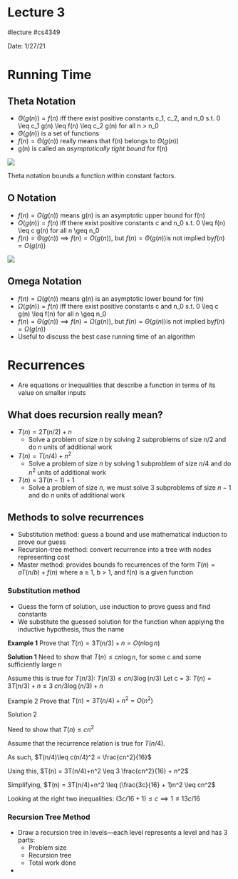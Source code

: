 # Lecture 3
#lecture #cs4349 

Date: 1/27/21

# Running Time

## Theta Notation

- $\Theta(g(n))=f(n)$ iff there exist positive constants c_1, c_2, and n_0 s.t. 0 \leq c_1 g(n) \leq f(n) \leq c_2 g(n) for all n > n_0
- $\Theta (g(n))$ is a set of functions
- $f(n) = \Theta(g(n))$ really means that f(n) belongs to $\Theta(g(n))$
- g(n) is called an *asymptotically tight bound* for f(n)

![](l3-bound-1.png)

Theta notation bounds a function within constant factors.

## O Notation

- $f(n)=O(g(n))$ means g(n) is an asymptotic upper bound for f(n)
- $O(g(n))=f(n)$ iff there exist positive constants c and n_0 s.t. 0 \leq f(n) \leq c g(n) for all n \geq n_0
- $f(n)= \Theta(g(n)) \implies f(n) =O(g(n))$, but $f(n)= \Theta(g(n)) \text{is not implied by} f(n) =O(g(n))$

![](l3-bound-2.png)

## Omega Notation

- $f(n)=\Omega(g(n))$ means g(n) is an asymptotic lower bound for f(n)
- $\Omega(g(n))=f(n)$ iff there exist positive constants c and n_0 s.t. 0 \leq c g(n) \leq f(n) for all n \geq n_0
- $f(n)= \Theta(g(n)) \implies f(n) =\Omega(g(n))$, but $f(n)= \Theta(g(n)) \text{is not implied by} f(n) =\Omega(g(n))$
- Useful to discuss the best case running time of an algorithm

# Recurrences

- Are equations or inequalities that describe a function in terms of its value on smaller inputs

## What does recursion really mean?

- $T(n) = 2 T(n/2)+n$
    - Solve a problem of size $n$ by solving 2 subproblems of size $n/2$ and do $n$ units of additional work
- $T(n)=T(n/4)+n^2$
    - Solve a problem of size $n$ by solving 1 subproblem of size $n/4$ and do $n^2$ units of additional work
- $T(n)=3T(n-1)+1$
    - Solve a problem of size $n$, we must solve 3 subproblems of size $n-1$ and do $n$ units of additional work

## Methods to solve recurrences

- Substitution method: guess a bound and use mathematical induction to prove our guess
- Recursion-tree method: convert recurrence into a tree with nodes representing cost
- Master method: provides bounds fo recurrences of the form $T(n)=aT(n/b)+f(n)$ where a ≥ 1, b > 1, and f(n) is a given function

### Substitution method

- Guess the form of solution, use induction to prove guess and find constants
- We substitute the guessed solution for the function when applying the inductive hypothesis, thus the name

**Example 1**
Prove that $T(n)=3T(n/3)+n=O(n\log n)$

**Solution 1**
Need to show that $T(n)\leq c n \log n$, for some c and some sufficiently large n

Assume this is true for $T(n/3)$: 
$T(n/3) \leq cn/3 \log (n/3)$
Let c = 3:
$T(n) = 3 T(n/3) +n \leq 3\;cn/3 \log (n/3)+n$

Example 2
Prove that $T(n)=3T(n/4)+n^2 = O(n^2)$

Solution 2

Need to show that $T(n) \leq cn^2$

Assume that the recurrence relation is true for $T(n/4)$.

As such, $T(n/4)\leq c(n/4)^2 = \frac{cn^2}{16}$

Using this, $T(n) = 3T(n/4)+n^2 \leq 3 \frac{cn^2}{16} + n^2$

Simplifying,  $T(n) = 3T(n/4)+n^2 \leq (\frac{3c}{16} + 1)n^2 \leq cn^2$

Looking at the right two inequalities: $(3c/16 + 1) \leq c \implies 1 \leq 13c/16$

### Recursion Tree Method

- Draw a recursion tree in levels—each level represents a level and has 3 parts:
    - Problem size
    - Recursion tree
    - Total work done
-